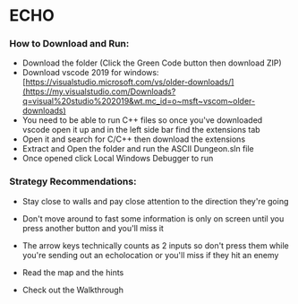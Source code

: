 # ECHO

### How to Download and Run: 
- Download the folder (Click the Green Code button then download ZIP)
- Download vscode 2019 for windows: [https://visualstudio.microsoft.com/vs/older-downloads/](https://my.visualstudio.com/Downloads?q=visual%20studio%202019&wt.mc_id=o~msft~vscom~older-downloads)
- You need to be able to run C++ files so once you've downloaded vscode open it up and in the left side bar find the extensions tab
- Open it and search for C/C++ then download the extensions 
- Extract and Open the folder and run the ASCII Dungeon.sln file 
- Once opened click Local Windows Debugger to run

### Strategy Recommendations: 
- Stay close to walls and pay close attention to the direction they're going
- Don't move around to fast some information is only on screen until you press another button and you'll miss it
- The arrow keys technically counts as 2 inputs so don't press them while you're sending out an echolocation or 
  you'll miss if they hit an enemy
- Read the map and the hints 

- Check out the Walkthrough
